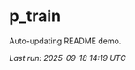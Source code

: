 # p_train

Auto-updating README demo.

<!--START_SECTION:status-->
_Last run: 2025-09-18 14:19 UTC_
<!--END_SECTION:status-->





























































































































































































































































































































































































































































































































































































































































































